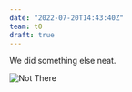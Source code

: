 ```yaml
---
date: "2022-07-20T14:43:40Z"
team: t0
draft: true
---
```

We did something else neat.

![Not
There](https://d32ogoqmya1dw8.cloudfront.net/images/research_education/equilibria/fo-an-sio2_ternary_54-36-10.jpg)
